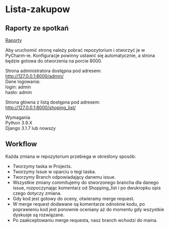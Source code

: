 # Lista-zakupow

## Raporty ze spotkań
[Raporty](https://docs.google.com/document/d/1YTrGBuI3ZGYfEnopkNs8GCN6G_389UoLI0Nytd_AXZc/edit)


Aby uruchomić stronę należy pobrać repozytorium i otworzyć je w PyCharm-ie. 
Konfiguracje powinny ustawić się automatycznie, a strona będzie gotowa do otworzenia na porcie 8000.

Strona administratora dostępna pod adresem:  
http://127.0.0.1:8000/admin/  
Dane logowania:  
login: admin  
hasło: admin

Strona główna z listą dostępna pod adresem:  
http://127.0.0.1:8000/shoping_list/  


Wymagania  
Python 3.9.X  
Django 3.1.7 lub nowszy  


## Workflow  

Każda zmiana w repozytorium przebiega w określony sposób:
* Tworzymy taska w Projects.
* Tworzymy Issue w oparciu o tegi taska.
* Tworzymy Branch odpowiadający danemu issue.
* Wszystkie zmiany commitujemy do stworzonego brancha dla danego issue, rozpoczynając komentarz od Shopping_list i po dwukropku opis czego dotyczy zmiana.
* Gdy kod jest gotowy do oceny, otwieramy merge request.
* W merge request dodawane są komentarze odnośnie kodu, po poprawieniu kod jest ponownie oceniany aż do momentu gdy wszystkie dyskusje są rozwiązane.
* Po zaakceptowaniu merge requesta, nasz branch wchodzi do maina.



